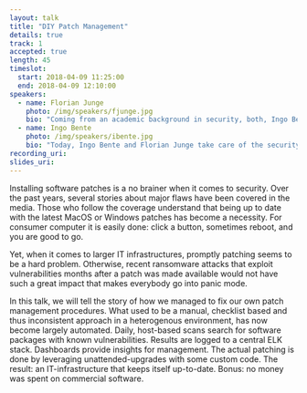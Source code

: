 ```yaml
---
layout: talk
title: "DIY Patch Management"
details: true
track: 1
accepted: true
length: 45
timeslot:
  start: 2018-04-09 11:25:00
  end: 2018-04-09 12:10:00
speakers: 
  - name: Florian Junge
    photo: /img/speakers/fjunge.jpg
    bio: "Coming from an academic background in security, both, Ingo Bente and Florian Junge, not only implemented security solutions in several big and small companies but also did some research in this field. Topics include trusted networks, DTLS security of IOT devices and enhancement of various security technologies such as SIEM and Android."
  - name: Ingo Bente
    photo: /img/speakers/ibente.jpg
    bio: "Today, Ingo Bente and Florian Junge take care of the security at SinnerSchrader as director information security and senior security engineer, respectively. Here, they support their colleagues who develop applications for major enterprise customers. Because of the agile methodology used in most projects, both concentrate on a hands-on approach and personal contact and do not rely on heavy weight,silver bullet promising applications and processes. They describe their security understanding as full stack - from people to products."
recording_uri: 
slides_uri: 
---
```


Installing software patches is a no brainer when it comes to security. 
Over the past years, several stories about major flaws have been covered in the media. 
Those who follow the coverage understand that being up to date with the latest MacOS or Windows patches has become a necessity. 
For consumer computer it is easily done: click a button, sometimes reboot, and you are good to go.

Yet, when it comes to larger IT infrastructures, promptly patching seems to be a hard problem. Otherwise, recent ransomware attacks that exploit vulnerabilities months after a patch was made available would not have such a great impact that makes everybody go into panic mode.

In this talk, we will tell the story of how we managed to fix our own patch management procedures. 
What used to be a manual, checklist based and thus inconsistent approach in a heterogenous environment, has now become largely automated.
Daily, host-based scans search for software packages with known vulnerabilities.
Results are logged to a central ELK stack. 
Dashboards provide insights for management. 
The actual patching is done by leveraging unattended-upgrades with some custom code. 
The result: an IT-infrastructure that keeps itself up-to-date. 
Bonus: no money was spent on commercial software.
